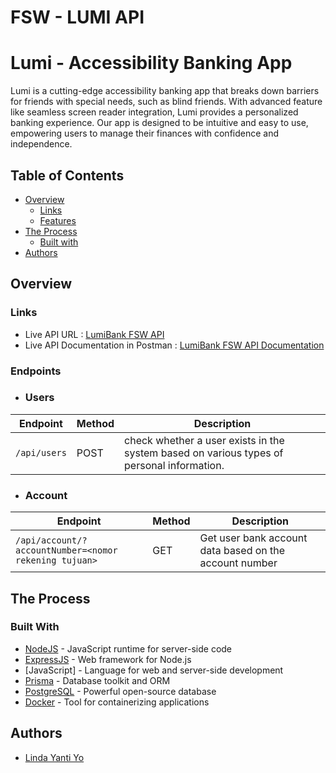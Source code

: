 # FSW - LUMI API

# Lumi - Accessibility Banking App

Lumi is a cutting-edge accessibility banking app that breaks down barriers for friends with special needs, such as blind friends. With advanced feature like seamless screen reader integration, Lumi provides a personalized banking experience. Our app is designed to be intuitive and easy to use, empowering users to manage their finances with confidence and independence.

## Table of Contents

- [Overview](#overview)
  - [Links](#links)
  - [Features](#features)
- [The Process](#the-process)
  - [Built with](#built-with)
- [Authors](#authors)

## Overview

### Links

- Live API URL : [LumiBank FSW API](https://lumibank-api-fsw-edqo6jv53q-et.a.run.app/)
- Live API Documentation in Postman : [LumiBank FSW API Documentation](https://documenter.getpostman.com/view/22135167/2sA3s7ioWc)

### Endpoints

- ### Users

| Endpoint     | Method | Description                                                                               |
| ------------ | ------ | ----------------------------------------------------------------------------------------- |
| `/api/users` | POST   | check whether a user exists in the system based on various types of personal information. |

- ### Account

| Endpoint                                              | Method | Description                                            |
| ----------------------------------------------------- | ------ | ------------------------------------------------------ |
| `/api/account/?accountNumber=<nomor rekening tujuan>` | GET    | Get user bank account data based on the account number |

## The Process

### Built With

- [NodeJS](https://nodejs.org/en) - JavaScript runtime for server-side code
- [ExpressJS](https://expressjs.com/) - Web framework for Node.js
- [JavaScript] - Language for web and server-side development
- [Prisma](https://www.prisma.io/) - Database toolkit and ORM
- [PostgreSQL](https://www.postgresql.org/) - Powerful open-source database
- [Docker](https://www.docker.com/) - Tool for containerizing applications

## Authors

- [Linda Yanti Yo](https://github.com/YYanti00)
